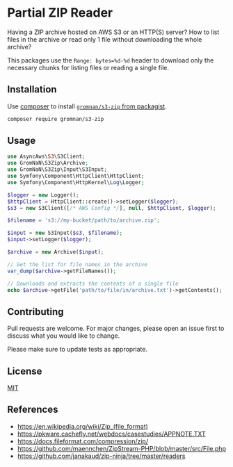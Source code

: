 # Partial ZIP Reader 

Having a ZIP archive hosted on AWS S3 or an HTTP(S) server?
How to list files in the archive or read only 1 file without downloading the whole archive?

This packages use the `Range: bytes=%d-%d` header to download only the necessary chunks for listing files or reading a single file.

## Installation

Use [composer](https://getcomposer.org/) to install [`gromnan/s3-zip` from packagist](https://packagist.org/packages/gromnan/s3-zip).

```bash
composer require gromnan/s3-zip
```

## Usage

```php
use AsyncAws\S3\S3Client;
use GromNaN\S3Zip\Archive;
use GromNaN\S3Zip\Input\S3Input;
use Symfony\Component\HttpClient\HttpClient;
use Symfony\Component\HttpKernel\Log\Logger;

$logger = new Logger();
$httpClient = HttpClient::create()->setLogger($logger);
$s3 = new S3Client([/* AWS Config */], null, $httpClient, $logger);

$filename = 's3://my-bucket/path/to/archive.zip';

$input = new S3Input($s3, $filename);
$input->setLogger($logger);

$archive = new Archive($input);

// Get the list for file names in the archive
var_dump($archive->getFileNames());

// Downloads and extracts the contents of a single file
echo $archive->getFile('path/to/file/in/archive.txt')->getContents();
```

## Contributing
Pull requests are welcome. For major changes, please open an issue first to discuss what you would like to change.

Please make sure to update tests as appropriate.

## License
[MIT](https://choosealicense.com/licenses/mit/)


## References

* https://en.wikipedia.org/wiki/Zip_(file_format)
* https://pkware.cachefly.net/webdocs/casestudies/APPNOTE.TXT
* https://docs.fileformat.com/compression/zip/
* https://github.com/maennchen/ZipStream-PHP/blob/master/src/File.php
* https://github.com/janakaud/zip-ninja/tree/master/readers
